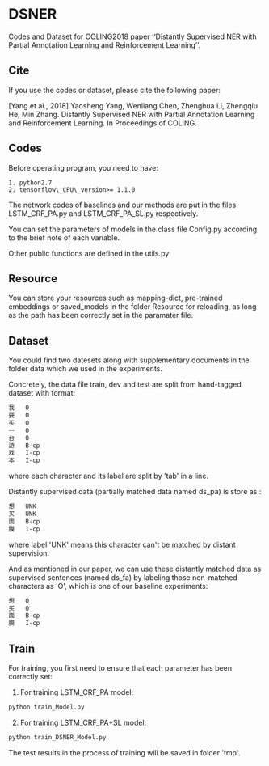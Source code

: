 # DSNER
Codes and Dataset for COLING2018 paper ‘‘Distantly Supervised NER with Partial Annotation Learning and Reinforcement Learning’’.

## Cite

If you use the codes or dataset, please cite the following paper:

[Yang et al., 2018] Yaosheng Yang, Wenliang Chen, Zhenghua Li, Zhengqiu He, Min Zhang. Distantly Supervised NER with Partial Annotation Learning and Reinforcement Learning. In Proceedings of COLING.

## Codes

Before operating program, you need to have:

    1. python2.7
    2. tensorflow\_CPU\_version>= 1.1.0

The network codes of baselines and our methods are put in the files LSTM\_CRF\_PA.py and LSTM\_CRF\_PA\_SL.py respectively.

You can set the parameters of models in the class file Config.py according to the brief note of each variable.

Other public functions are defined in the utils.py

## Resource

You can store your resources such as mapping-dict, pre-trained embeddings or saved_models in the folder Resource for reloading, as long as the path has been correctly set in the paramater file.

## Dataset

You could find two datesets along with supplementary documents in the folder data which we used in the experiments.

Concretely, the data file train, dev and test are split from hand-tagged dataset with format:

```bash
我   O
要   O
买   O
一   O
台   O
游   B-cp
戏   I-cp
本   I-cp
```
where each character and its label are split by 'tab' in a line.

Distantly supervised data (partially matched data named ds_pa) is store as :
```bash
想   UNK
买   UNK
面   B-cp
膜   I-cp
```
where label 'UNK' means this character can't be matched by distant supervision.

And as mentioned in our paper, we can use these distantly matched data as supervised sentences (named ds_fa) by labeling those non-matched characters as 'O', which is one of our baseline experiments:
```bash
想   O
买   O
面   B-cp
膜   I-cp
```


## Train

For training, you first need to ensure that each parameter has been correctly set:

1. For training LSTM_CRF_PA model:
```bash
python train_Model.py
```

2. For training LSTM_CRF_PA+SL model:
```bash
python train_DSNER_Model.py
```

The test results in the process of training will be saved in folder 'tmp'.

